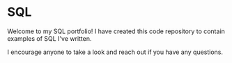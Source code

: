 # SQL

Welcome to my SQL portfolio! I have created this code repository to contain examples of SQL I've written.

I encourage anyone to take a look and reach out if you have any questions. 
